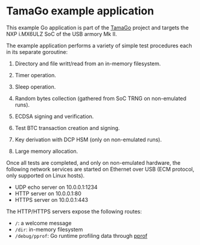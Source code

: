 TamaGo example application
==========================

This example Go application is part of the
[TamaGo](https://github.com/inversepath/tamago) project and targets the NXP
i.MX6ULZ SoC of the USB armory Mk II.

The example application performs a variety of simple test procedures each in
its separate goroutine:

  1. Directory and file writt/read from an in-memory filesystem.

  2. Timer operation.

  3. Sleep operation.

  4. Random bytes collection (gathered from SoC TRNG on non-emulated runs).

  5. ECDSA signing and verification.

  6. Test BTC transaction creation and signing.

  7. Key derivation with DCP HSM (only on non-emulated runs).

  8. Large memory allocation.

Once all tests are completed, and only on non-emulated hardware, the following
network services are started on Ethernet over USB (ECM protocol, only supported
on Linux hosts).

  * UDP echo server on 10.0.0.1:1234
  * HTTP server on 10.0.0.1:80
  * HTTPS server on 10.0.0.1:443

The HTTP/HTTPS servers expose the following routes:

  * `/`: a welcome message
  * `/dir`: in-memory filesystem
  * `/debug/pprof`: Go runtime profiling data through [pprof](https://golang.org/pkg/net/http/pprof/)
